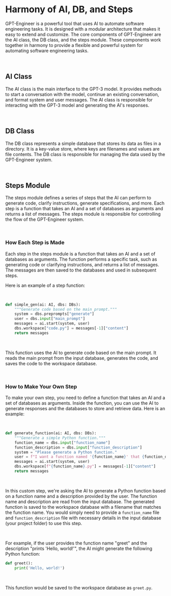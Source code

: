 # Harmony of AI, DB, and Steps
GPT-Engineer is a powerful tool that uses AI to automate software engineering tasks. It is designed with a modular architecture that makes it easy to extend and customize. The core components of GPT-Engineer are the AI class, the DB class, and the steps module. These components work together in harmony to provide a flexible and powerful system for automating software engineering tasks.

<br>

## AI Class
The AI class is the main interface to the GPT-3 model. It provides methods to start a conversation with the model, continue an existing conversation, and format system and user messages. The AI class is responsible for interacting with the GPT-3 model and generating the AI's responses.

<br>

## DB Class
The DB class represents a simple database that stores its data as files in a directory. It is a key-value store, where keys are filenames and values are file contents. The DB class is responsible for managing the data used by the GPT-Engineer system.

<br>

## Steps Module
The steps module defines a series of steps that the AI can perform to generate code, clarify instructions, generate specifications, and more. Each step is a function that takes an AI and a set of databases as arguments and returns a list of messages. The steps module is responsible for controlling the flow of the GPT-Engineer system.

<br>

### How Each Step is Made
Each step in the steps module is a function that takes an AI and a set of databases as arguments. The function performs a specific task, such as generating code or clarifying instructions, and returns a list of messages. The messages are then saved to the databases and used in subsequent steps.

Here is an example of a step function:

<br>

```python
def simple_gen(ai: AI, dbs: DBs):
    """Generate code based on the main prompt."""
    system = dbs.preprompts["generate"]
    user = dbs.input["main_prompt"]
    messages = ai.start(system, user)
    dbs.workspace["code.py"] = messages[-1]["content"]
    return messages
```
<br>

This function uses the AI to generate code based on the main prompt. It reads the main prompt from the input database, generates the code, and saves the code to the workspace database.

<br>

### How to Make Your Own Step
To make your own step, you need to define a function that takes an AI and a set of databases as arguments. Inside the function, you can use the AI to generate responses and the databases to store and retrieve data. Here is an example:

<br>

```python
def generate_function(ai: AI, dbs: DBs):
    """Generate a simple Python function."""
    function_name = dbs.input["function_name"]
    function_description = dbs.input["function_description"]
    system = "Please generate a Python function."
    user = f"I want a function named '{function_name}' that {function_description}."
    messages = ai.start(system, user)
    dbs.workspace[f"{function_name}.py"] = messages[-1]["content"]
    return messages
```

<br>

In this custom step, we're asking the AI to generate a Python function based on a function name and a description provided by the user. The function name and description are read from the input database. The generated function is saved to the workspace database with a filename that matches the function name. You would simply need to provide a `function_name` file and `function_description` file with necessary details in the input database (your project folder) to use this step.

<br>

For example, if the user provides the function name "greet" and the description "prints 'Hello, world!'", the AI might generate the following Python function:

```python
def greet():
    print('Hello, world!')
```

<br>

This function would be saved to the workspace database as `greet.py`.

